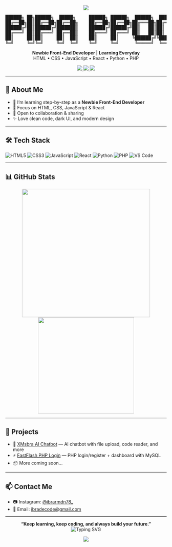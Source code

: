 <p align="center">
  <img src="https://capsule-render.vercel.app/api?type=waving&color=0:1a1a2e,100:1f4068&height=180&section=header&text=Ibra%20Decode&fontSize=40&fontColor=ffffff&animation=fadeIn" />
</p>

<pre align="center">
██████╗ ██╗██████╗  █████╗     ██████╗ ██████╗  ██████╗  ██████╗ ███████╗
██╔══██╗██║██╔══██╗██╔══██╗    ██╔══██╗██╔══██╗██╔═══██╗██╔════╝ ██╔════╝
██████╔╝██║██████╔╝███████║    ██████╔╝██████╔╝██║   ██║██║  ███╗█████╗  
██╔═══╝ ██║██╔═══╝ ██╔══██║    ██╔═══╝ ██╔═══╝ ██║   ██║██║   ██║██╔══╝  
██║     ██║██║     ██║  ██║    ██║     ██║     ╚██████╔╝╚██████╔╝███████╗
╚═╝     ╚═╝╚═╝     ╚═╝  ╚═╝    ╚═╝     ╚═╝      ╚═════╝  ╚═════╝ ╚══════╝
</pre>

<p align="center">
  <b>Newbie Front-End Developer | Learning Everyday</b><br>
  HTML • CSS • JavaScript • React • Python • PHP
</p>

<p align="center">
  <a href="https://github.com/msbradecode">
    <img src="https://img.shields.io/github/followers/msbradecode?label=Follow&style=social" />
  </a>
  <a href="https://instagram.com/msbradecode">
    <img src="https://img.shields.io/badge/Instagram-%40msbradecode-c14438?style=flat&logo=instagram&logoColor=white" />
  </a>
  <img src="https://komarev.com/ghpvc/?username=ibradecode&style=flat-square&color=blue" />
</p>

---

## 🌱 About Me
- 🔨 I’m learning step-by-step as a **Newbie Front-End Developer**
- 🎯 Focus on HTML, CSS, JavaScript & React
- 🤝 Open to collaboration & sharing
- ✨ Love clean code, dark UI, and modern design

---

## 🛠️ Tech Stack

![HTML5](https://img.shields.io/badge/-HTML5-E34F26?style=flat&logo=html5&logoColor=white)
![CSS3](https://img.shields.io/badge/-CSS3-1572B6?style=flat&logo=css3)
![JavaScript](https://img.shields.io/badge/-JavaScript-F7DF1E?style=flat&logo=javascript&logoColor=black)
![React](https://img.shields.io/badge/-React-20232A?style=flat&logo=react)
![Python](https://img.shields.io/badge/-Python-3776AB?style=flat&logo=python&logoColor=white)
![PHP](https://img.shields.io/badge/-PHP-777BB4?style=flat&logo=php&logoColor=white)
![VS Code](https://img.shields.io/badge/-VSCode-007ACC?style=flat&logo=visual-studio-code)

---

## 📊 GitHub Stats

<p align="center">
  <img src="https://github-readme-stats.vercel.app/api?username=ibradecode&show_icons=true&theme=tokyonight" width="400"/>
  <img src="https://github-readme-stats.vercel.app/api/top-langs/?username=ibradecode&layout=compact&theme=tokyonight" width="300"/>
</p>

---

## 🧪 Projects

- 💬 [XMsbra AI Chatbot](https://github.com/msbradecode/xmsbra-ai) — AI chatbot with file upload, code reader, and more
- ⚡ [FastFlash PHP Login](https://github.com/msbradecode/fastflash) — PHP login/register + dashboard with MySQL
- 📦 More coming soon...

---

## 📫 Contact Me

- 📷 Instagram: [@ibrarmdn78_](https://instagram.com/ibrarmdn78_)
- 📧 Email: [ibradecode@gmail.com](mailto:ibradecode@gmail.com)

---

<p align="center">
  <b>“Keep learning, keep coding, and always build your future.”</b><br>
  <img src="https://readme-typing-svg.demolab.com?font=Fira+Code&duration=4000&pause=1000&center=true&vCenter=true&width=435&lines=Hello+World!;Ibra+Decode+on+GitHub!;Newbie+Front-End+Developer+🚀" alt="Typing SVG" />
</p>

<p align="center">
  <img src="https://capsule-render.vercel.app/api?type=waving&color=0:1a1a2e,100:1f4068&height=120&section=footer" />
</p>
